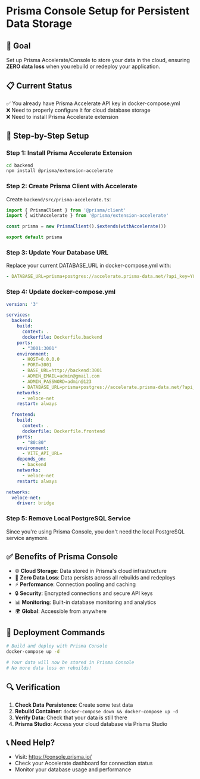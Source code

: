 # Prisma Console Setup for Persistent Data Storage

## 🎯 Goal
Set up Prisma Accelerate/Console to store your data in the cloud, ensuring **ZERO data loss** when you rebuild or redeploy your application.

## 📋 Current Status
✅ You already have Prisma Accelerate API key in docker-compose.yml  
❌ Need to properly configure it for cloud database storage  
❌ Need to install Prisma Accelerate extension  

## 🚀 Step-by-Step Setup

### Step 1: Install Prisma Accelerate Extension

```bash
cd backend
npm install @prisma/extension-accelerate
```

### Step 2: Create Prisma Client with Accelerate

Create `backend/src/prisma-accelerate.ts`:

```typescript
import { PrismaClient } from '@prisma/client'
import { withAccelerate } from '@prisma/extension-accelerate'

const prisma = new PrismaClient().$extends(withAccelerate())

export default prisma
```

### Step 3: Update Your Database URL

Replace your current DATABASE_URL in docker-compose.yml with:

```yaml
- DATABASE_URL=prisma+postgres://accelerate.prisma-data.net/?api_key=YOUR_ACCELERATE_API_KEY
```

### Step 4: Update docker-compose.yml

```yaml
version: '3'

services:
  backend:
    build:
      context: .
      dockerfile: Dockerfile.backend
    ports:
      - "3001:3001"
    environment:
      - HOST=0.0.0.0
      - PORT=3001
      - BASE_URL=http://backend:3001
      - ADMIN_EMAIL=admin@gmail.com
      - ADMIN_PASSWORD=admin@123
      - DATABASE_URL=prisma+postgres://accelerate.prisma-data.net/?api_key=YOUR_ACCELERATE_API_KEY
    networks:
      - veloce-net
    restart: always

  frontend:
    build:
      context: .
      dockerfile: Dockerfile.frontend
    ports:
      - "80:80"
    environment:
      - VITE_API_URL=
    depends_on:
      - backend
    networks:
      - veloce-net
    restart: always

networks:
  veloce-net:
    driver: bridge
```

### Step 5: Remove Local PostgreSQL Service

Since you're using Prisma Console, you don't need the local PostgreSQL service anymore.

## ✅ Benefits of Prisma Console

- 🌐 **Cloud Storage**: Data stored in Prisma's cloud infrastructure
- 🔄 **Zero Data Loss**: Data persists across all rebuilds and redeploys
- ⚡ **Performance**: Connection pooling and caching
- 🔒 **Security**: Encrypted connections and secure API keys
- 📊 **Monitoring**: Built-in database monitoring and analytics
- 🌍 **Global**: Accessible from anywhere

## 🚀 Deployment Commands

```bash
# Build and deploy with Prisma Console
docker-compose up -d

# Your data will now be stored in Prisma Console
# No more data loss on rebuilds!
```

## 🔍 Verification

1. **Check Data Persistence**: Create some test data
2. **Rebuild Container**: `docker-compose down && docker-compose up -d`
3. **Verify Data**: Check that your data is still there
4. **Prisma Studio**: Access your cloud database via Prisma Studio

## 📞 Need Help?

- Visit: https://console.prisma.io/
- Check your Accelerate dashboard for connection status
- Monitor your database usage and performance
